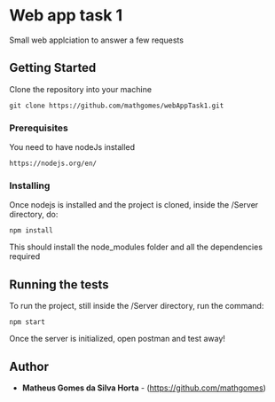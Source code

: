 # Web app task 1

Small web applciation to answer a few requests

## Getting Started

Clone the repository into your machine
```
git clone https://github.com/mathgomes/webAppTask1.git
```
### Prerequisites

You need to have nodeJs installed

```
https://nodejs.org/en/
```

### Installing

Once nodejs is installed and the project is cloned, inside the /Server directory, do: 

```
npm install
```

This should install the node_modules folder and all the dependencies required

## Running the tests

To run the project, still inside the /Server directory, run the command: 

```
npm start
```

Once the server is initialized, open postman and test away!


## Author

* **Matheus Gomes da Silva Horta** - (https://github.com/mathgomes)

